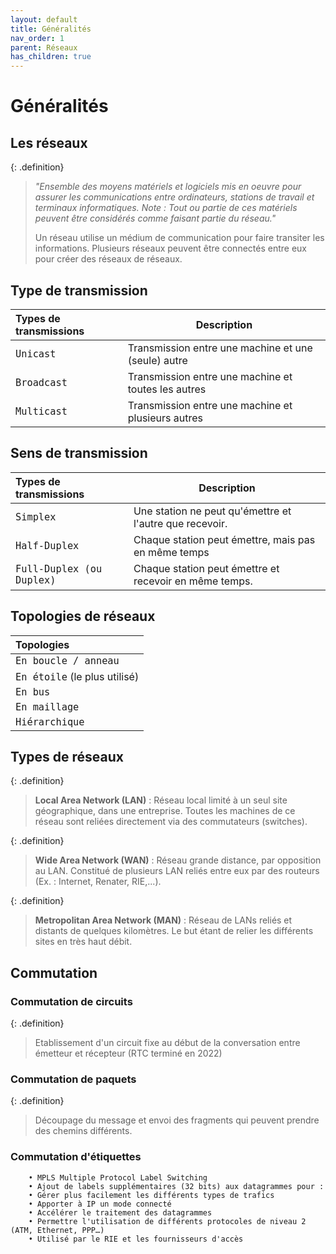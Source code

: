 ```yaml
---
layout: default
title: Généralités
nav_order: 1
parent: Réseaux
has_children: true
---
```


# Généralités

## Les réseaux

{: .definition}

> _"Ensemble des moyens matériels et logiciels mis en oeuvre pour assurer les communications entre ordinateurs, stations de travail et terminaux informatiques. Note : Tout ou partie de ces matériels peuvent être considérés comme faisant partie du réseau."_
>
> Un réseau utilise un médium de communication pour faire transiter les informations.
> Plusieurs réseaux peuvent être connectés entre eux pour créer des réseaux de réseaux.

## Type de transmission

| Types de transmissions                          | Description                                         |
| :---------------------------------------------- | --------------------------------------------------- |
| <span style='font-size:18px'>`Unicast`</span>   | Transmission entre une machine et une (seule) autre |
| <span style='font-size:18px'>`Broadcast`</span> | Transmission entre une machine et toutes les autres |
| <span style='font-size:18px'>`Multicast`</span> | Transmission entre une machine et plusieurs autres  |

## Sens de transmission

| Types de transmissions                                        | Description                                             |
| :------------------------------------------------------------ | ------------------------------------------------------- |
| <span style='font-size:18px'>`Simplex`</span>                 | Une station ne peut qu'émettre et l'autre que recevoir. |
| <span style='font-size:18px'>`Half-Duplex`</span>             | Chaque station peut émettre, mais pas en même temps     |
| <span style='font-size:18px'>`Full-Duplex (ou Duplex)`</span> | Chaque station peut émettre et recevoir en même temps.  |

## Topologies de réseaux

| Topologies                                                        |
| :---------------------------------------------------------------- |
| <span style='font-size:18px'>`En boucle / anneau`</span>          |
| <span style='font-size:18px'>`En étoile`</span> (le plus utilisé) |
| <span style='font-size:18px'>`En bus`</span>                      |
| <span style='font-size:18px'>`En maillage`</span>                 |
| <span style='font-size:18px'>`Hiérarchique`</span>                |

## Types de réseaux

{: .definition}

> **Local Area Network (LAN)** : Réseau local limité à un seul site géographique, dans une entreprise. Toutes les machines de ce réseau sont reliées directement via des commutateurs (switches).

{: .definition}

> **Wide Area Network (WAN)** : Réseau grande distance, par opposition au LAN. Constitué de plusieurs LAN reliés entre eux par des routeurs (Ex. : Internet, Renater, RIE,...).

{: .definition}

> **Metropolitan Area Network (MAN)** : Réseau de LANs reliés et distants de quelques kilomètres.
> Le but étant de relier les différents sites en très haut débit.

## Commutation

### Commutation de circuits

{: .definition}

> Etablissement d'un circuit fixe au début de la conversation entre émetteur et récepteur (RTC terminé en 2022)

### Commutation de paquets

{: .definition}

> Découpage du message et envoi des fragments qui peuvent prendre des chemins différents.

### Commutation d'étiquettes

```plaintext
    • MPLS Multiple Protocol Label Switching
    • Ajout de labels supplémentaires (32 bits) aux datagrammes pour :
    • Gérer plus facilement les différents types de trafics
    • Apporter à IP un mode connecté
    • Accélérer le traitement des datagrammes
    • Permettre l'utilisation de différents protocoles de niveau 2 (ATM, Ethernet, PPP…)
    • Utilisé par le RIE et les fournisseurs d'accès
```
